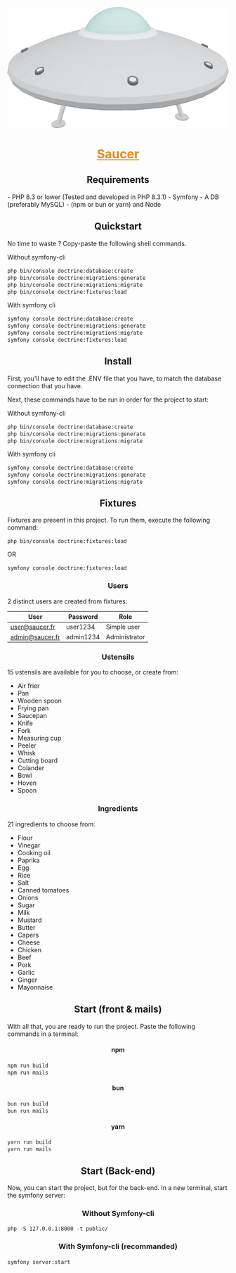 <img src="public/assets/img/icon.png">

<h1 style="text-align: center; color: #e58d0b; text-decoration: underline">Saucer</h1>

<h2 style="text-align: center">Requirements</h2>
- PHP 8.3 or lower (Tested and developed in PHP 8.3.1)
- Symfony
- A DB (preferably MySQL)
- (npm or bun or yarn) and Node

<h2 style="text-align: center">Quickstart</h2>
No time to waste ? Copy-paste the following shell commands.

Without symfony-cli
```shell
php bin/console doctrine:database:create
php bin/console doctrine:migrations:generate
php bin/console doctrine:migrations:migrate
php bin/console doctrine:fixtures:load
```

With symfony cli
```shell
symfony console doctrine:database:create
symfony console doctrine:migrations:generate
symfony console doctrine:migrations:migrate
symfony console doctrine:fixtures:load
```

<h2 style="text-align: center">Install</h2>
First, you'll have to edit the .ENV
file that you have, to match the database connection that you have.


Next, these commands have to be run in order for the project to start:

Without symfony-cli
```shell
php bin/console doctrine:database:create
php bin/console doctrine:migrations:generate
php bin/console doctrine:migrations:migrate
```

With symfony cli
```shell
symfony console doctrine:database:create
symfony console doctrine:migrations:generate
symfony console doctrine:migrations:migrate
```

<h2 style="text-align: center">Fixtures</h2>
Fixtures are present in this project.
To run them, execute the following command:


```shell
php bin/console doctrine:fixtures:load
```
OR
```shell
symfony console doctrine:fixtures:load
```

<h3 style="text-align: center">Users</h3>
2 distinct users are created from fixtures:

| User            | Password  | Role          |
|-----------------|-----------|---------------|
| user@saucer.fr  | user1234  | Simple user   |
| admin@saucer.fr | admin1234 | Administrator |

<h3 style="text-align: center">Ustensils</h3>
15 ustensils are available for you to choose, or create from:

- Air frier
- Pan
- Wooden spoon
- Frying pan
- Saucepan
- Knife
- Fork
- Measuring cup
- Peeler
- Whisk
- Cutting board
- Colander
- Bowl
- Hoven
- Spoon

<h3 style="text-align: center">Ingredients</h3>
21 ingredients to choose from:

- Flour
- Vinegar
- Cooking oil
- Paprika
- Egg
- Rice
- Salt
- Canned tomatoes
- Onions
- Sugar
- Milk
- Mustard
- Butter
- Capers
- Cheese
- Chicken
- Beef
- Pork
- Garlic
- Ginger
- Mayonnaise

<h2 style="text-align: center">Start (front & mails)</h2>
With all that, you are ready to run the project.
Paste the following commands in a terminal:


<h4 style="text-align: center">npm</h4>

```shell
npm run build
npm run mails
```

<h4 style="text-align: center">bun</h4>

```shell
bun run build
bun run mails
```

<h4 style="text-align: center">yarn</h4>

```shell
yarn run build
yarn run mails
```
<h2 style="text-align: center">Start (Back-end)</h2>
Now, you can start the project, but for the back-end. In a new terminal, start the symfony server:

<h3 style="text-align: center">Without Symfony-cli</h3>

```shell
php -S 127.0.0.1:8000 -t public/
```

<h3 style="text-align: center">With Symfony-cli (recommanded)</h3>

```shell
symfony server:start
```

